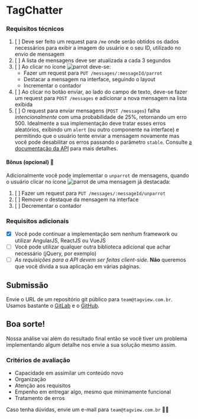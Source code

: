 # TagChatter

### Requisitos técnicos
1. [ ] Deve ser feito um request para `/me` onde serão obtidos os dados necessários para exibir a imagem do usuário e o seu ID, utilizado no envio de mensagem
2. [ ] A lista de mensagens deve ser atualizada a cada 3 segundos
3. [ ] Ao clicar no ícone ![parrot](https://user-images.githubusercontent.com/18057391/46910713-81000c80-cf1f-11e8-9543-1050854881b3.gif) deve-se:
   - Fazer um request para `PUT /messages/:messageId/parrot`
   - Destacar a mensagem na interface, seguindo o layout
   - Incrementar o contador
4. [ ] Ao clicar no botão enviar, ao lado do campo de texto, deve-se fazer um request para `POST /messages` e adicionar a nova mensagem na lista exibida
5. [ ] O request para enviar mensagens (`POST /messages`) falha *intencionalmente* com uma probabilidade de 25%, retornando um erro 500. Idealmente a sua implementação deve tratar esses erros aleatórios, exibindo um `alert` (ou outro componente na interface) e permitindo que o usuário tente enviar a mensagem novamente mas você pode desabilitar os erros passando o parâmetro `stable`. Consulte [a documentação da API](https://tagchatter.herokuapp.com/docs/#/message/post_messages) para mais detalhes.

#### Bônus (opcional) :star2:
Adicionalmente você pode implementar o `unparrot` de mensagens, quando o usuário clicar no ícone ![parrot](https://user-images.githubusercontent.com/18057391/46910713-81000c80-cf1f-11e8-9543-1050854881b3.gif) de uma mensagem já destacada:
1. [ ] Fazer um request para `PUT /messages/:messageId/unparrot`
2. [ ] Remover o destaque da mensagem na interface
3. [ ] Decrementar o contador

### Requisitos adicionais
- [X] Você pode continuar a implementação sem nenhum framework ou utilizar AngularJS, ReactJS ou VueJS
- [ ] Você pode utilizar qualquer outra biblioteca adicional que achar necessário (jQuery, por exemplo)
- [ ] *As requisições para a API devem ser feitas client-side*. **Não** queremos que você divida a sua aplicação em várias páginas.

## Submissão
Envie o URL de um repositório git público para `team@tagview.com.br`. Usamos bastante o [GitLab](https://gitlab.com) e o [GitHub](https://github.com).

## Boa sorte!
Nossa análise vai além do resultado final então se você tiver um problema implementando algum detalhe nos envie a sua solução mesmo assim.

### Critérios de avaliação
- Capacidade em assimilar um conteúdo novo
- Organização
- Atenção aos requisitos
- Empenho em entregar algo, mesmo que minimamente funcional
- Tratamento de erros

Caso tenha dúvidas, envie um e-mail para `team@tagview.com.br` :man_technologist:
